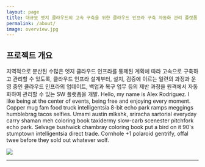 ```yaml
---
layout: page
title: 대규모 엣지 클라우드의 고속 구축을 위한 클라우드 인프라 구축 자동화 관리 플랫폼
permalink: /about/
image: overview.jpg
---
```


## 프로젝트 개요
지역적으로 분산된 수많은 엣지 클라우드 인프라를 통제된 계획에 따라 고속으로 구축하고 관리할 수 있도록, 클라우드 인프라 설계부터, 설치, 검증에 이르는 일련의 과정과 운영 중인 클라우드 인프라의 업데이트, 백업과 복구 업무 등의 제반 과정을 원격에서 자동화하여 관리할 수 있는 SW 플랫폼을 개발.
Hello, my name is Alex Rodriguez. I like being at the center of events, being free and enjoying every moment. Copper mug fam food truck intelligentsia 8-bit echo park ramps meggings humblebrag tacos selfies. Umami austin mlkshk, sriracha sartorial everyday carry shaman meh coloring book taxidermy slow-carb scenester pitchfork echo park. Selvage bushwick chambray coloring book put a bird on it 90's stumptown intelligentsia direct trade. Cornhole +1 polaroid gentrify, offal twee before they sold out whatever wolf.

![]({{site.baseurl}}/images/concept.png)


***